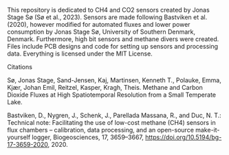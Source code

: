 This repository is dedicated to CH4 and CO2 sensors created by Jonas Stage Sø (Sø et al., 2023). 
Sensors are made following Bastviken et al. (2020), however modified for automated fluxes and lower power consumption by Jonas Stage Sø, University of Southern Denmark, Denmark. Furthermore, high bit sensors and methane divers were created. 
Files include PCB designs and code for setting up sensors and processing data.
Everything is licensed under the MIT License.





Citations


Sø, Jonas Stage, Sand-Jensen, Kaj, Martinsen, Kenneth T., Polauke, Emma, Kjær, Johan Emil, Reitzel, Kasper, Kragh, Theis. Methane and Carbon Dioxide Fluxes at High Spatiotemporal Resolution from a Small Temperate Lake.

  Bastviken, D., Nygren, J., Schenk, J., Parellada Massana, R., and Duc, N. T.: Technical note: Facilitating the use          of low-cost methane (CH4) sensors in flux chambers – calibration, data processing, and an open-source make-it-yourself logger, Biogeosciences, 17, 3659–3667, https://doi.org/10.5194/bg-17-3659-2020, 2020.
